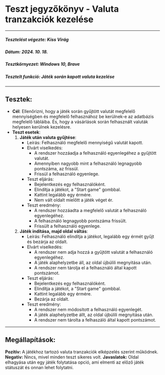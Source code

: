 # Teszt jegyzőkönyv - Valuta tranzakciók kezelése
---
##### Tesztelést végezte: Kiss Virág
##### Dátum: 2024. 10. 18.
##### Tesztkörnyezet: Windows 10, Brave
##### Tesztelt funkció: Játék során kapott valuta kezelése
---
## Tesztek:
- **Cél**:  Ellenőrizni, hogy a játék során gyűjtött valutát megfelelő mennyiségben és megfelelő felhasznához be kerülnek-e az adatbázis megfelelő tábláiba. És, hogy a vásárlások során felhasznált valuták helyesen kerülnek kezelésre.
- **Teszt esetek**: 
    1. **Játék után valuta gyűjtése**:
        - Leírás: Felhasználó megfelelő mennyiségű valutát kapott.
        - Elvárt viselkedés:
            - A rendszer hozzáadja a felhasználó egyenlegéhez a gyűjtött valutát.
            - Amennyiben nagyobb mint a felhasználó legnagyobb pontszáma, az frissül.
            - Frissül a felhasználó egyenlege.
        - Teszt eljárás:
            - Bejelentkezés egy felhasználóként.
            - Elindítja a játékot, a "Start game" gombbal.
            - Kattint legalább egy érmére.
            - Nem vált oldalt mielőtt a játék véget ér.
        - Teszt eredmény:
            - A rendszer hozzáadta a megfelelő valutát a felhasználó egyenlegéhez.
            - A felhasználó legnagyobb pontszáma frissült.
            - Frissült a felhasználó egyenlege.
    2. **Játék indítása, majd oldal váltás**:
        - Leírás: Felhasználó elindítja a játékot, legalább egy érmét gyűjt és bezárja az oldalt.
        - Elvárt viselkedés:
            - A rendszer nem adja hozzá a gyűjtött valutát a felhasználó egyenlegéhez.
            - A játék alaphelyzetbe áll, az oldal újbúlili megnyitása után.
            - A rendszer nem tárolja el a felhasználó által kapott pontszámot.
        - Teszt eljárás:
            - Bejelentkezés egy felhasználóként.
            - Elindítja a játékot, a "Start game" gombbal.
            - Kattint legalább egy érmére.
            - Bezárja az oldalt.
        - Teszt eredmény:
            - A rendszer nem módosított a felhasználó egyenlegét.
            - A játék alaphelyzetbe állt, az oldal újbúlili megnyitása után.
            - A rendszer nem tárolta a felhaszáló által kapott pontszámot.
---
## Megállapítások:
**Pozitív:** A játékhoz tartozó valuta tranzakciók elképzelés szerint működnek.
**Negatív:** Nincs, mivel minden teszt sikeres volt.
**Javaslatok:** Oldal elhagyása után egy játék folytatása opció, ami elmenti az előző játék státuszát és onnan lehet folytatni.